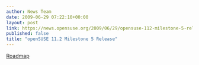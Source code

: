 ```yaml
---
author: News Team
date: 2009-06-29 07:22:10+00:00
layout: post
link: https://news.opensuse.org/2009/06/29/opensuse-112-milestone-5-release/
published: false
title: "openSUSE 11.2 Milestone 5 Release"
---
```

[Roadmap](http://en.opensuse.org/Roadmap)		
